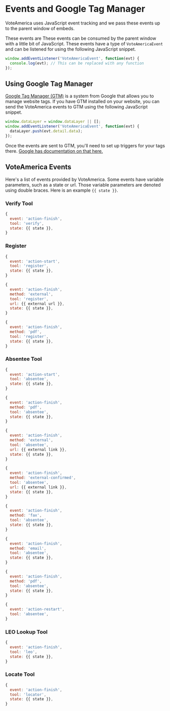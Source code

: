 # Events and Google Tag Manager

VoteAmerica uses JavaScript event tracking and we pass these events up to the parent window of embeds.

These events are These events can be consumed by the parent window with a little bit of JavaScript. These events have a type of `VoteAmericaEvent` and can be listened for using the following JavaScript snippet.

```js
window.addEventListener('VoteAmericaEvent', function(evt) {
  console.log(evt); // This can be replaced with any function
});
```

## Using Google Tag Manager

[Google Tag Manager (GTM)](https://marketingplatform.google.com/about/tag-manager/) is a system from Google that allows you to manage website tags. If you have GTM installed on your website, you can send the VoteAmerica events to GTM using the following JavaScript snippet.

```js
window.dataLayer = window.dataLayer || [];
window.addEventListener('VoteAmericaEvent', function(evt) {
  dataLayer.push(evt.detail.data);
});
```

Once the events are sent to GTM, you'll need to set up triggers for your tags there. [Google has documentation on that here.](https://support.google.com/tagmanager/answer/6106716?hl=en)

## VoteAmerica Events

Here's a list of events provided by VoteAmerica. Some events have variable parameters, such as a state or url. Those variable parameters are denoted using double braces. Here is an example `{{ state }}`.

### Verify Tool

```js
{
  event: 'action-finish',
  tool: 'verify',
  state: {{ state }},
}
```
### Register

```js
{
  event: 'action-start',
  tool: 'register',
  state: {{ state }},
}

{
  event: 'action-finish',
  method: 'external',
  tool: 'register',
  url: {{ external url }},
  state: {{ state }},
}

{
  event: 'action-finish',
  method: 'pdf',
  tool: 'register',
  state: {{ state }},
}
```

### Absentee Tool

```js
{
  event: 'action-start',
  tool: 'absentee',
  state: {{ state }},
}

{
  event: 'action-finish',
  method: 'pdf',
  tool: 'absentee',
  state: {{ state }},
}

{
  event: 'action-finish',
  method: 'external',
  tool: 'absentee',
  url: {{ external link }},
  state: {{ state }},
}

{
  event: 'action-finish',
  method: 'external-confirmed',
  tool: 'absentee',
  url: {{ external link }},
  state: {{ state }},
}

{
  event: 'action-finish',
  method: 'fax',
  tool: 'absentee',
  state: {{ state }},
}

{
  event: 'action-finish',
  method: 'email',
  tool: 'absentee',
  state: {{ state }},
}

{
  event: 'action-finish',
  method: 'pdf',
  tool: 'absentee',
  state: {{ state }},
}

{
  event: 'action-restart',
  tool: 'absentee',
}
```

### LEO Lookup Tool

```js
{
  event: 'action-finish',
  tool: 'leo',
  state: {{ state }},
}
```

### Locate Tool

```js
{
  event: 'action-finish',
  tool: 'locator',
  state: {{ state }},
}
```
